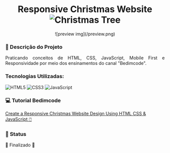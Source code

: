 <div align="center">

# Responsive Christmas Website <img src="https://raw.githubusercontent.com/Tarikul-Islam-Anik/Animated-Fluent-Emojis/master/Emojis/Activities/Christmas%20Tree.png" alt="Christmas Tree" width="50" height="50" />

</div>


<div align="center">
  ![preview img](/preview.png)
</div>


### :pencil: Descrição do Projeto
<p align="justify">Praticando conceitos de HTML, CSS, JavaScript, Mobile First e Responsividade por meio dos ensinamentos do canal "Bedimcode".</p>


### Tecnologias Utilizadas:
<div>

![HTML5](https://img.shields.io/badge/html5-%23E34F26.svg?style=for-the-badge&logo=html5&logoColor=white)
![CSS3](https://img.shields.io/badge/css3-%231572B6.svg?style=for-the-badge&logo=css3&logoColor=white)
![JavaScript](https://img.shields.io/badge/javascript-%23323330.svg?style=for-the-badge&logo=javascript&logoColor=%23F7DF1E)

</div>

### :computer: Tutorial Bedimcode

[Create a Responsive Christmas Website Design Using HTML CSS & JavaScript 🖱️](https://www.youtube.com/watch?v=HrZSQpxfIxw)


### 📍 Status

🚧  Finalizado  🚧
